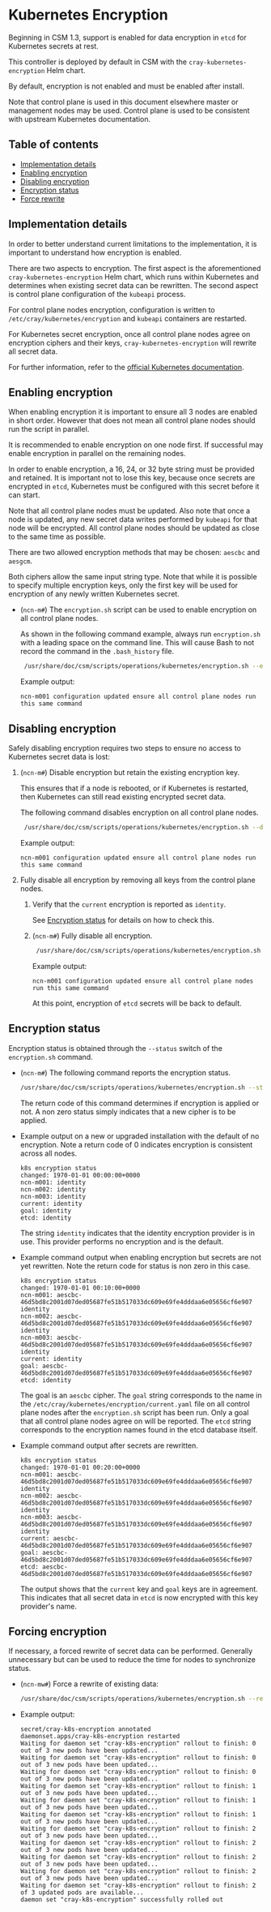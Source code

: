 # Kubernetes Encryption

Beginning in CSM 1.3, support is enabled for data encryption in `etcd` for Kubernetes secrets at rest.

This controller is deployed by default in CSM with the `cray-kubernetes-encryption` Helm chart.

By default, encryption is not enabled and must be enabled after install.

Note that control plane is used in this document elsewhere master or management nodes may be used. Control plane is used to be consistent with upstream Kubernetes documentation.

## Table of contents

* [Implementation details](#implementation-details)
* [Enabling encryption](#enabling-encryption)
* [Disabling encryption](#disabling-encryption)
* [Encryption status](#encryption-status)
* [Force rewrite](#force-rewrite)

## Implementation details

In order to better understand current limitations to the implementation, it is important to understand how encryption is enabled.

There are two aspects to encryption. The first aspect is the aforementioned `cray-kubernetes-encryption` Helm chart, which runs within Kubernetes and determines
when existing secret data can be rewritten. The second aspect is control plane configuration of the `kubeapi` process.

For control plane nodes encryption, configuration is written to `/etc/cray/kubernetes/encryption` and `kubeapi` containers are restarted.

For Kubernetes secret encryption, once all control plane nodes agree on encryption ciphers and their keys, `cray-kubernetes-encryption` will rewrite all secret data.

For further information, refer to the [official Kubernetes documentation](https://kubernetes.io/docs/tasks/administer-cluster/encrypt-data/).

## Enabling encryption

When enabling encryption it is important to ensure all 3 nodes are enabled in short order. However that does not mean all control plane nodes should run the script in parallel.

It is recommended to enable encryption on one node first. If successful may enable encryption in parallel on the remaining nodes.

In order to enable encryption, a 16, 24, or 32 byte string must be provided and retained. It is important not to lose this key, because once secrets
are encrypted in `etcd`, Kubernetes must be configured with this secret before it can start.

Note that all control plane nodes must be updated. Also note that once a node is updated, any new secret data writes performed by `kubeapi` for that node will be encrypted. All control plane nodes should be updated as close to the same time as possible.

There are two allowed encryption methods that may be chosen: `aescbc` and `aesgcm`.

Both ciphers allow the same input string type. Note that while it is possible to specify multiple encryption keys, only the first key will be used for encryption of any newly written Kubernetes secret.

* (`ncn-m#`) The `encryption.sh` script can be used to enable encryption on all control plane nodes.

    As shown in the following command example, always run `encryption.sh` with a leading space on the command line. This will cause Bash to not record the command in the `.bash_history` file.

    ```bash
     /usr/share/doc/csm/scripts/operations/kubernetes/encryption.sh --enable --aescbc KEYVALUE
    ```

    Example output:

    ```text
    ncn-m001 configuration updated ensure all control plane nodes run this same command
    ```

## Disabling encryption

Safely disabling encryption requires two steps to ensure no access to Kubernetes secret data is lost:

1. (`ncn-m#`) Disable encryption but retain the existing encryption key.

    This ensures that if a node is rebooted, or if Kubernetes is restarted, then Kubernetes can still read
    existing encrypted secret data.

    The following command disables encryption on all control plane nodes.

    ```bash
     /usr/share/doc/csm/scripts/operations/kubernetes/encryption.sh --disable --aescbc KEYVALUE
    ```

    Example output:

    ```text
    ncn-m001 configuration updated ensure all control plane nodes run this same command
    ```

1. Fully disable all encryption by removing all keys from the control plane nodes.

    1. Verify that the `current` encryption is reported as `identity`.

        See [Encryption status](#encryption-status) for details on how to check this.

    1. (`ncn-m#`) Fully disable all encryption.

        ```bash
         /usr/share/doc/csm/scripts/operations/kubernetes/encryption.sh --disable
        ```

        Example output:

        ```text
        ncn-m001 configuration updated ensure all control plane nodes run this same command
        ```

        At this point, encryption of `etcd` secrets will be back to default.

## Encryption status

Encryption status is obtained through the `--status` switch of the `encryption.sh` command.

* (`ncn-m#`) The following command reports the encryption status.

    ```bash
    /usr/share/doc/csm/scripts/operations/kubernetes/encryption.sh --status
    ```

    The return code of this command determines if encryption is applied or not. A non zero status simply indicates that a new cipher is to be applied.

* Example output on a new or upgraded installation with the default of no encryption. Note a return code of 0 indicates encryption is consistent across all nodes.

    ```text
    k8s encryption status
    changed: 1970-01-01 00:00:00+0000
    ncn-m001: identity
    ncn-m002: identity
    ncn-m003: identity
    current: identity
    goal: identity
    etcd: identity
    ```

    The string `identity` indicates that the identity encryption provider is in use. This provider performs no encryption and is the default.

* Example command output when enabling encryption but secrets are not yet rewritten. Note the return code for status is non zero in this case.

    ```text
    k8s encryption status
    changed: 1970-01-01 00:10:00+0000
    ncn-m001: aescbc-46d5bd8c2001d07ded05687fe51b517033dc609e69fe4dddaa6e05656cf6e907 identity
    ncn-m002: aescbc-46d5bd8c2001d07ded05687fe51b517033dc609e69fe4dddaa6e05656cf6e907 identity
    ncn-m003: aescbc-46d5bd8c2001d07ded05687fe51b517033dc609e69fe4dddaa6e05656cf6e907 identity
    current: identity
    goal: aescbc-46d5bd8c2001d07ded05687fe51b517033dc609e69fe4dddaa6e05656cf6e907
    etcd: identity
    ```

    The goal is an `aescbc` cipher. The `goal` string corresponds to the name in the
    `/etc/cray/kubernetes/encryption/current.yaml` file on all control plane nodes after the `encryption.sh` script has
    been run. Only a goal that all control plane nodes agree on will be reported. The `etcd` string corresponds to the encryption names found in the etcd database itself.

* Example command output after secrets are rewritten.

    ```text
    k8s encryption status
    changed: 1970-01-01 00:20:00+0000
    ncn-m001: aescbc-46d5bd8c2001d07ded05687fe51b517033dc609e69fe4dddaa6e05656cf6e907 identity
    ncn-m002: aescbc-46d5bd8c2001d07ded05687fe51b517033dc609e69fe4dddaa6e05656cf6e907 identity
    ncn-m003: aescbc-46d5bd8c2001d07ded05687fe51b517033dc609e69fe4dddaa6e05656cf6e907 identity
    current: aescbc-46d5bd8c2001d07ded05687fe51b517033dc609e69fe4dddaa6e05656cf6e907
    goal: aescbc-46d5bd8c2001d07ded05687fe51b517033dc609e69fe4dddaa6e05656cf6e907
    etcd: aescbc-46d5bd8c2001d07ded05687fe51b517033dc609e69fe4dddaa6e05656cf6e907
    ```

    The output shows that the `current` key and `goal` keys are in agreement. This indicates that all secret data in `etcd`
    is now encrypted with this key provider's name.

## Forcing encryption

If necessary, a forced rewrite of secret data can be performed. Generally unnecessary but can be used to reduce the time for nodes to synchronize status.

* (`ncn-mw#`) Force a rewrite of existing data:

    ```bash
    /usr/share/doc/csm/scripts/operations/kubernetes/encryption.sh --restart
    ```

* Example output:

    ```text
    secret/cray-k8s-encryption annotated
    daemonset.apps/cray-k8s-encryption restarted
    Waiting for daemon set "cray-k8s-encryption" rollout to finish: 0 out of 3 new pods have been updated...
    Waiting for daemon set "cray-k8s-encryption" rollout to finish: 0 out of 3 new pods have been updated...
    Waiting for daemon set "cray-k8s-encryption" rollout to finish: 0 out of 3 new pods have been updated...
    Waiting for daemon set "cray-k8s-encryption" rollout to finish: 1 out of 3 new pods have been updated...
    Waiting for daemon set "cray-k8s-encryption" rollout to finish: 1 out of 3 new pods have been updated...
    Waiting for daemon set "cray-k8s-encryption" rollout to finish: 1 out of 3 new pods have been updated...
    Waiting for daemon set "cray-k8s-encryption" rollout to finish: 2 out of 3 new pods have been updated...
    Waiting for daemon set "cray-k8s-encryption" rollout to finish: 2 out of 3 new pods have been updated...
    Waiting for daemon set "cray-k8s-encryption" rollout to finish: 2 out of 3 new pods have been updated...
    Waiting for daemon set "cray-k8s-encryption" rollout to finish: 2 out of 3 new pods have been updated...
    Waiting for daemon set "cray-k8s-encryption" rollout to finish: 2 of 3 updated pods are available...
    daemon set "cray-k8s-encryption" successfully rolled out
    ```
